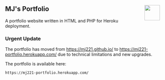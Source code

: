 ## MJ's Portfolio <img align="right" height="50" src="https://user-images.githubusercontent.com/50122869/158039068-794e2637-000c-4dcb-86a7-f30e479425a0.png">

A portfolio website written in HTML and PHP for Heroku deployment.


### Urgent Update
The portfolio has moved from https://mj221.github.io/ to https://mj221-portfolio.herokuapp.com/ due to technical limitations and new upgrades.

The portfolio is available here:
```
https://mj221-portfolio.herokuapp.com/
```
